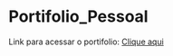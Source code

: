 # Portifolio_Pessoal

Link para acessar o portifolio:
<a href="https://erfs-enzo.github.io/Portifolio_Pessoal/portifolio.html">Clique aqui </a>